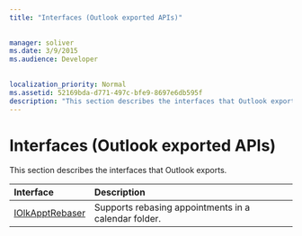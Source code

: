 ```yaml
---
title: "Interfaces (Outlook exported APIs)"
 
 
manager: soliver
ms.date: 3/9/2015
ms.audience: Developer
 
 
localization_priority: Normal
ms.assetid: 52169bda-d771-497c-bfe9-8697e6db595f
description: "This section describes the interfaces that Outlook exports."
---
```


# Interfaces (Outlook exported APIs)

This section describes the interfaces that Outlook exports.
  
|**Interface**|**Description**|
|:-----|:-----|
|[IOlkApptRebaser](iolkapptrebaser.md) <br/> |Supports rebasing appointments in a calendar folder.  <br/> |
   

